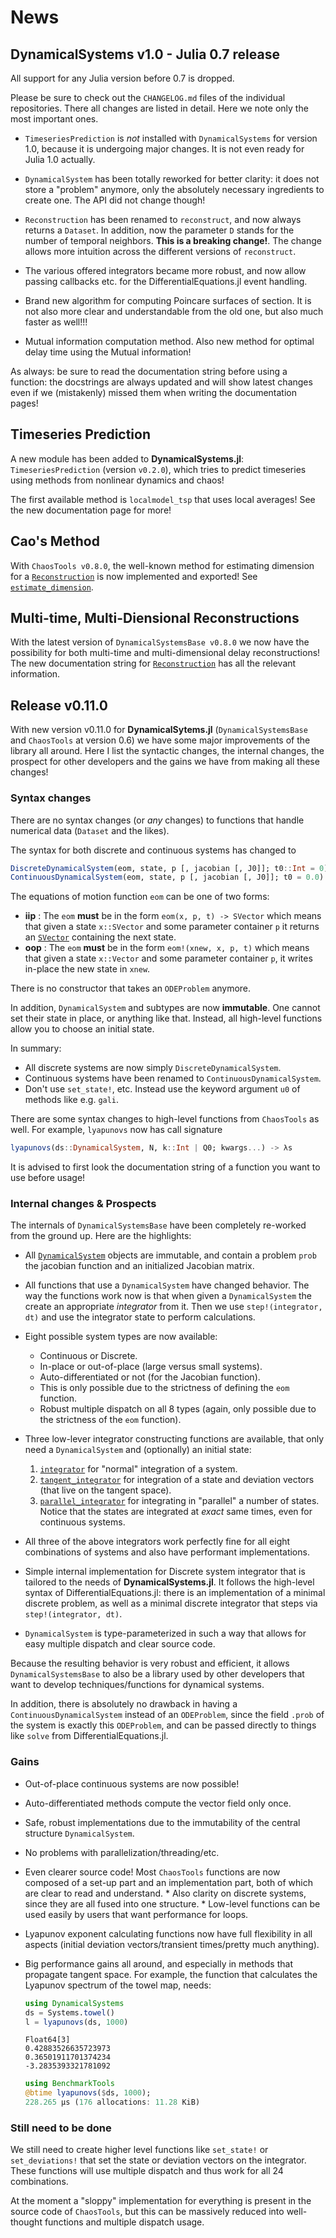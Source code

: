 # News

## DynamicalSystems v1.0 - Julia 0.7 release
All support for any Julia version before 0.7 is dropped.

Please be sure to check out the `CHANGELOG.md` files of the individual repositories. There all changes are listed in detail. Here we note only the most important ones.

* `TimeseriesPrediction` is *not* installed with `DynamicalSystems` for version 1.0, because it is undergoing major changes. It is not even ready for Julia 1.0 actually.

* `DynamicalSystem` has been totally reworked for better clarity: it does not store a "problem" anymore, only the absolutely necessary ingredients to create one. The API did not change though!
* `Reconstruction` has been renamed to `reconstruct`, and now always returns a `Dataset`. In addition, now the parameter `D` stands for the number of temporal neighbors. **This is a breaking change!**. The change allows more intuition across the different versions of `reconstruct`.
* The various offered integrators became more robust, and now allow passing callbacks etc. for the DifferentialEquations.jl event handling.
* Brand new algorithm for computing Poincare surfaces of section. It is not also more clear and understandable from the old one, but also much faster as well!!!
* Mutual information computation method. Also new method for optimal delay time using the Mutual information!

As always: be sure to read the documentation string before using a function: the docstrings are always updated and will show latest changes even if we (mistakenly) missed them when writing the documentation pages!


## Timeseries Prediction
A new module has been added to **DynamicalSystems.jl**: `TimeseriesPrediction` (version `v0.2.0`), which
tries to predict timeseries using methods from nonlinear dynamics and chaos!

The first available method is `localmodel_tsp` that uses local averages! See
the new documentation page for more!

## Cao's Method
With `ChaosTools v0.8.0`, the well-known method for estimating dimension for a
[`Reconstruction`](@ref) is now implemented and exported! See [`estimate_dimension`](@ref).

## Multi-time, Multi-Diensional Reconstructions
With the latest version of `DynamicalSystemsBase v0.8.0` we now have the possibility
for both multi-time and multi-dimensional delay reconstructions! The new documentation
string for [`Reconstruction`](@ref) has all the relevant information.

## Release v0.11.0
With new version v0.11.0 for **DynamicalSytems.jl** (`DynamicalSystemsBase` and `ChaosTools` at version 0.6) we have some major improvements of the library all around. Here I list the syntactic changes, the internal changes, the prospect for other developers and the gains we have from making all these changes!

### Syntax changes
There are no syntax changes (or *any* changes) to functions that handle numerical
data (`Dataset` and the likes).

The syntax for both discrete and continuous systems has changed to
```julia
DiscreteDynamicalSystem(eom, state, p [, jacobian [, J0]]; t0::Int = 0)
ContinuousDynamicalSystem(eom, state, p [, jacobian [, J0]]; t0 = 0.0)
```
The equations of motion function `eom` can be one of two forms:

* **iip** : The `eom` **must** be in the form `eom(x, p, t) -> SVector`
  which means that given a state `x::SVector` and some parameter container
  `p` it returns an [`SVector`](http://juliaarrays.github.io/StaticArrays.jl/stable/pages/api.html#SVector-1)
  containing the next state.
* **oop** : The `eom` **must** be in the form `eom!(xnew, x, p, t)`
  which means that given a state `x::Vector` and some parameter container `p`,
  it writes in-place the new state in `xnew`.

There is no constructor that takes an `ODEProblem` anymore.

In addition, `DynamicalSystem` and subtypes are now **immutable**. One cannot set
their state in place, or anything like that. Instead, all high-level functions
allow you to choose an initial state.

In summary:

* All discrete systems are now simply `DiscreteDynamicalSystem`.
* Continuous systems have been renamed to `ContinuousDynamicalSystem`.
* Don't use `set_state!`, etc. Instead use the keyword argument `u0` of
  methods like e.g. `gali`.

There are some syntax changes to high-level functions from `ChaosTools` as well.
For example, `lyapunovs` now has call signature
```julia
lyapunovs(ds::DynamicalSystem, N, k::Int | Q0; kwargs...) -> λs
```
It is advised to first look the documentation string of a function you want to use
before usage!

### Internal changes & Prospects
The internals of `DynamicalSystemsBase` have been completely re-worked from the ground up.
Here are the highlights:

* All [`DynamicalSystem`](@ref) objects are immutable, and contain a problem `prob`
  the jacobian function and an initialized Jacobian matrix.
* All functions that use a `DynamicalSystem` have changed behavior.
  The way the functions work now is that
  when given a `DynamicalSystem` the create an appropriate *integrator* from it.
  Then we use `step!(integrator, dt)` and use the integrator state to perform
  calculations.
* Eight possible system types are now available:
    * Continuous or Discrete.
    * In-place or out-of-place (large versus small systems).
    * Auto-differentiated or not (for the Jacobian function).
    * This is only possible due to the strictness of defining the `eom` function.
    * Robust multiple dispatch on all 8 types (again, only possible due to the strictness of the `eom` function).


* Three low-lever integrator constructing functions are available, that only need
  a `DynamicalSystem` and (optionally) an initial state:
    1. [`integrator`](@ref) for "normal" integration of a system.
    2. [`tangent_integrator`](@ref) for integration of a state and deviation vectors (that live on the tangent space).
    3. [`parallel_integrator`](@ref) for integrating in "parallel" a number of states. Notice that the states are integrated at *exact* same times, even for continuous systems.


* All three of the above integrators work perfectly fine for all eight combinations
  of systems and also have performant implementations.
* Simple internal implementation for Discrete system integrator that is tailored
  to the needs of **DynamicalSystems.jl**. It follows the high-level syntax of DifferentialEquations.jl: there is
  an implementation of a minimal discrete problem, as well as a minimal discrete
  integrator that steps via `step!(integrator, dt)`.
* `DynamicalSystem` is type-parameterized in such a way that allows for easy multiple
  dispatch and clear source code.

Because the resulting behavior is very robust and efficient, it allows
`DynamicalSystemsBase` to also be a library used by other developers that want to
develop techniques/functions for dynamical systems.

In addition, there is absolutely no drawback in having a `ContinuousDynamicalSystem`
instead of an `ODEProblem`, since the field `.prob` of the system is exactly this
`ODEProblem`, and can be passed directly to things like `solve` from DifferentialEquations.jl.

### Gains

* Out-of-place continuous systems are now possible!
* Auto-differentiated methods compute the vector field only once.
* Safe, robust implementations due to the immutability of the central structure `DynamicalSystem`.
* No problems with parallelization/threading/etc.
* Even clearer source code! Most `ChaosTools` functions are now composed of a
  set-up part and an implementation part, both of which are clear to read and understand.
      * Also clarity on discrete systems, since they are all fused into one structure.
      * Low-level functions can be used easily by users that want performance for loops.

* Lyapunov exponent calculating functions now have full flexibility in all aspects
  (initial deviation vectors/transient times/pretty much anything).
* Big performance gains all around, and especially in methods that propagate tangent space.
  For example, the function that calculates the Lyapunov spectrum of the towel map, needs:
  ```julia
  using DynamicalSystems
  ds = Systems.towel()
  l = lyapunovs(ds, 1000)
  ```
  ```
  Float64[3]
  0.42883526635723973
  0.36501911701374234
  -3.2835393321781092
  ```
  ```julia
  using BenchmarkTools
  @btime lyapunovs($ds, 1000);
  228.265 μs (176 allocations: 11.28 KiB)
  ```

### Still need to be done
We still need to create higher level functions like `set_state!` or `set_deviations!`
that set the state or deviation vectors on the integrator. These functions
will use multiple dispatch and thus work for all 24 combinations.

At the moment a "sloppy" implementation for everything is present in the source code
of `ChaosTools`, but this can be massively reduced into well-thought functions
and multiple dispatch usage.
